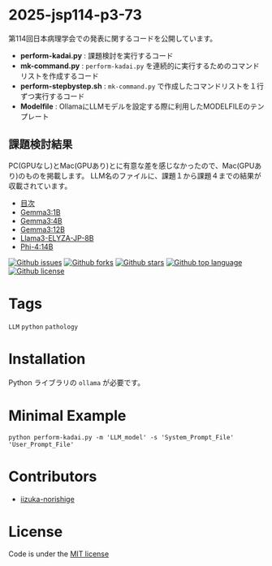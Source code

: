 # 2025-jsp114-p3-73

<!-- # Short Description -->

第114回日本病理学会での発表に関するコードを公開しています。

- **perform-kadai.py** : 課題検討を実行するコード
- **mk-command.py** : `perform-kadai.py` を連続的に実行するためのコマンドリストを作成するコード
- **perform-stepbystep.sh** : `mk-command.py` で作成したコマンドリストを１行ずつ実行するコード
- **Modelfile** : OllamaにLLMモデルを設定する際に利用したMODELFILEのテンプレート


## 課題検討結果

PC(GPUなし)とMac(GPUあり)とに有意な差を感じなかったので、Mac(GPUあり)のものを掲載します。
LLM名のファイルに、課題１から課題４までの結果が収載されています。

- [目次](result-index.html)
- [Gemma3:1B](result-gemma3_1b-mac.html)
- [Gemma3:4B](result-gemma3_4b-mac.html)
- [Gemma3:12B](result-gemma3_12b-mac.html)
- [Llama3-ELYZA-JP-8B](result-llama3-elyza_8b-mac.html)
- [Phi-4:14B](result-phi4_14b-mac.html)



<!-- # Badges -->

[![Github issues](https://img.shields.io/github/issues/iizuka-norishige/2025-jsp114-p3-73)](https://github.com/iizuka-norishige/2025-jsp114-p3-73/issues)
[![Github forks](https://img.shields.io/github/forks/iizuka-norishige/2025-jsp114-p3-73)](https://github.com/iizuka-norishige/2025-jsp114-p3-73/network/members)
[![Github stars](https://img.shields.io/github/stars/iizuka-norishige/2025-jsp114-p3-73)](https://github.com/iizuka-norishige/2025-jsp114-p3-73/stargazers)
[![Github top language](https://img.shields.io/github/languages/top/iizuka-norishige/2025-jsp114-p3-73)](https://github.com/iizuka-norishige/2025-jsp114-p3-73/)
[![Github license](https://img.shields.io/github/license/iizuka-norishige/2025-jsp114-p3-73)](https://github.com/iizuka-norishige/2025-jsp114-p3-73/)

# Tags

`LLM` `python` `pathology`

# Installation

Python ライブラリの `ollama` が必要です。

# Minimal Example
```
python perform-kadai.py -m 'LLM_model' -s 'System_Prompt_File' 'User_Prompt_File'
```

# Contributors

- [iizuka-norishige](https://github.com/iizuka-norishige)

<!-- CREATED_BY_LEADYOU_README_GENERATOR -->

# License

Code is under the [MIT license](https://choosealicense.com/licenses/mit/)
